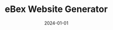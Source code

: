 ---
title: "eBex Website Generator"
date: 2024-01-01
draft: false
description: "eBex, developed during my time as Design Lead & Product Manager at Bex-IT Digital in 2020-2021, aimed to streamline the creation of one-page websites. Users could quickly generate these sites by selecting a template and completing a form to automatically populate predefined sections with their data"
tags: ["UI UX", "SaaS"]
number: 7
images:
  - src: "/images/ebex/ebex.jpg"
    alt: "eBex Portfoilio"
  - src: "/images/ebex/ebex_5.jpg"
    alt: "eBex Pages"
  - src: "/images/ebex/ebex_0.jpg"
    alt: "eBex Sample"
  - src: "/images/ebex/ebex_2.jpg"
    alt: "eBex Pages"
  - src: "/images/ebex/ebex_1.jpg"
    alt: "eBex Pages"
  - src: "/images/ebex/ebex_3.jpg"
    alt: "eBex Pages"
---